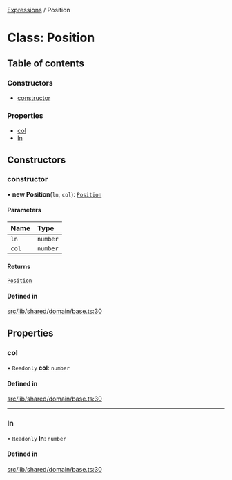 [Expressions](../README.md) / Position

# Class: Position

## Table of contents

### Constructors

- [constructor](Position.md#constructor)

### Properties

- [col](Position.md#col)
- [ln](Position.md#ln)

## Constructors

### constructor

• **new Position**(`ln`, `col`): [`Position`](Position.md)

#### Parameters

| Name | Type |
| :------ | :------ |
| `ln` | `number` |
| `col` | `number` |

#### Returns

[`Position`](Position.md)

#### Defined in

[src/lib/shared/domain/base.ts:30](https://github.com/data7expressions/3xpr/blob/0681e5e0ab11411af82827485c7d10cdec6b6fd6/src/lib/shared/domain/base.ts#L30)

## Properties

### col

• `Readonly` **col**: `number`

#### Defined in

[src/lib/shared/domain/base.ts:30](https://github.com/data7expressions/3xpr/blob/0681e5e0ab11411af82827485c7d10cdec6b6fd6/src/lib/shared/domain/base.ts#L30)

___

### ln

• `Readonly` **ln**: `number`

#### Defined in

[src/lib/shared/domain/base.ts:30](https://github.com/data7expressions/3xpr/blob/0681e5e0ab11411af82827485c7d10cdec6b6fd6/src/lib/shared/domain/base.ts#L30)
